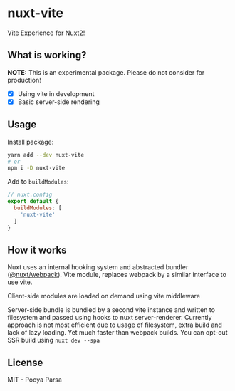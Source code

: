# nuxt-vite

Vite Experience for Nuxt2!

## What is working?

**NOTE:** This is an experimental package. Please do not consider for production!

- [x] Using vite in development
- [x] Basic server-side rendering

## Usage

Install package:

```sh
yarn add --dev nuxt-vite
# or
npm i -D nuxt-vite
```

Add to `buildModules`:

```js
// nuxt.config
export default {
  buildModules: [
    'nuxt-vite'
  ]
}
```

## How it works

Nuxt uses an internal hooking system and abstracted bundler ([@nuxt/webpack](https://github.com/nuxt/nuxt.js/tree/dev/packages/webpack)).
Vite module, replaces webpack by a similar interface to use vite.

Client-side modules are loaded on demand using vite middleware

Server-side bundle is bundled by a second vite instance and written to filesystem and passed using hooks to nuxt server-renderer.
Currently approach is not most efficient due to usage of filesystem, extra build and lack of lazy loading.
Yet much faster than webpack builds. You can opt-out SSR build using `nuxt dev --spa`

## License

MIT - Pooya Parsa
